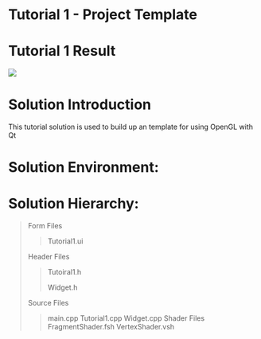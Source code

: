 Tutorial 1 - Project Template
=============================

# Tutorial 1 Result
![](https://github.com/jingyangcarl/QtOpenGLTutorials/blob/master/Code/Tutorial1/Tutorial1/result.jpg)

# Solution Introduction
This tutorial solution is used to build up an template for using OpenGL with Qt

# Solution Environment:

# Solution Hierarchy:
> Form Files
>> Tutorial1.ui
>
> Header Files
>> Tutoiral1.h
>>
>> Widget.h
>
> Source Files
>> main.cpp
>> Tutorial1.cpp
>> Widget.cpp
> Shader Files
>> FragmentShader.fsh
>> VertexShader.vsh
